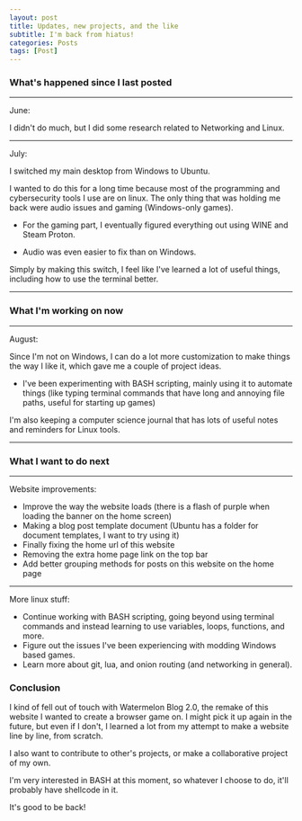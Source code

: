 ```yaml
---
layout: post
title: Updates, new projects, and the like
subtitle: I'm back from hiatus!
categories: Posts
tags: [Post]
---
```


### What's happened since I last posted

--- 
June: 

I didn't do much, but I did some research related to Networking and Linux. 

--- 

July:

I switched my main desktop from Windows to Ubuntu. 

I wanted to do this for a long time because most of the programming and cybersecurity tools I use are on linux. The only thing that was holding me back were audio issues and gaming (Windows-only games). 

* For the gaming part, I eventually figured everything out using WINE and Steam Proton. 

* Audio was even easier to fix than on Windows.

Simply by making this switch, I feel like I've learned a lot of useful things, including how to use the terminal better. 

--- 


### What I'm working on now


--- 

August: 

Since I'm not on Windows, I can do a lot more customization to make things the way I like it, which gave me a couple of project ideas.

* I've been experimenting with BASH scripting, mainly using it to automate things (like typing terminal commands that have long and annoying file paths, useful for starting up games)

I'm also keeping a computer science journal that has lots of useful notes and reminders for Linux tools.

--- 

### What I want to do next

---
Website improvements:
- Improve the way the website loads (there is a flash of purple when loading the banner on the home screen)
- Making a blog post template document (Ubuntu has a folder for document templates, I want to try using it)
- Finally fixing the home url of this website
- Removing the extra home page link on the top bar
- Add better grouping methods for posts on this website on the home page

---
More linux stuff:
- Continue working with BASH scripting, going beyond using terminal commands and instead learning to use variables, loops, functions, and more. 
- Figure out the issues I've been  experiencing with modding Windows based games.
- Learn more about git, lua,  and onion routing (and networking in general).



### Conclusion

I kind of fell out of touch with Watermelon Blog 2.0, the remake of this website I wanted to create a browser game on. I might pick it up again in the future, but even if I don't, I learned a lot from my attempt to make a website line by line, from scratch.

I also want to contribute to other's projects, or make a collaborative project of my own.

I'm very interested in BASH at this moment, so whatever I choose to do, it'll probably have shellcode in it.

It's good to be back!